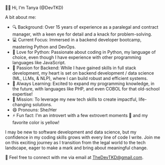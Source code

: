 👋🏾 Hi, I’m Tanya (@DevTKD)
  
A bit about me:
- 🔍 Background: Over 15 years of experience as a paralegal and contract manager, with a keen eye for detail and a knack for problem-solving.
- 💻 Current Focus: Immersed in a backend developer bootcamp, mastering Python and DevOps.
- 🐍 Love for Python: Passionate about coding in Python, my language of choice, even though I have experience with other programming languages like JavaScript.
- 🔧 Passion for Backend: While I have gained skills in full stack development, my heart is set on backend development / data science (ML, LLMs, & NLP), where I can build robust and efficient systems.
- 🌱 Always Learning: Excited to expand my programming knowledge, in the future, with languages like PHP, and even COBOL for that old-school expertise!
- 🌟 Mission: To leverage my new tech skills to create impactful, life-changing solutions.
- 😄 Pronouns: She/Her
- ⚡ Fun fact: I'm an introvert with a few extrovert moments 🤭 and my favorite color is yellow!

I may be new to software development and data science, but my confidence in my coding skills grows with every line of code I write. Join me on this exciting journey as I transition from the legal world to the tech landscape, eager to make a mark and bring about meaningful change.

📧 Feel free to connect with me via email at TheDevTKD@gmail.com.
<!---
DevTKD/DevTKD is a ✨ special ✨ repository because its `README.md` (this file) appears on your GitHub profile.
You can click the Preview link to take a look at your changes.
--->
